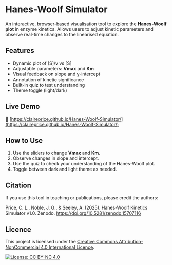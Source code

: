 # Hanes-Woolf Simulator

An interactive, browser-based visualisation tool to explore the **Hanes-Woolf plot** in enzyme kinetics. Allows users to adjust kinetic parameters and observe real-time changes to the linearised equation.

## Features

- Dynamic plot of [S]/v vs [S]
- Adjustable parameters: **Vmax** and **Km**
- Visual feedback on slope and y-intercept
- Annotation of kinetic significance
- Built-in quiz to test understanding
- Theme toggle (light/dark)

## Live Demo

🔗 [https://claireprice.github.io/Hanes-Woolf-Simulator/](https://claireprice.github.io/Hanes-Woolf-Simulator/)

## How to Use

1. Use the sliders to change **Vmax** and **Km**.
2. Observe changes in slope and intercept.
3. Use the quiz to check your understanding of the Hanes-Woolf plot.
4. Toggle between dark and light theme as needed.

## Citation

If you use this tool in teaching or publications, please credit the authors:

Price, C. L., Noble, J. G., & Seeley, A. (2025). Hanes-Woolf Kinetics Simulator v1.0. Zenodo. https://doi.org/10.5281/zenodo.15707116


## Licence

This project is licensed under the [Creative Commons Attribution-NonCommercial 4.0 International Licence](https://creativecommons.org/licenses/by-nc/4.0/).

[![License: CC BY-NC 4.0](https://img.shields.io/badge/License-CC%20BY--NC%204.0-lightgrey.svg)](https://creativecommons.org/licenses/by-nc/4.0/)
